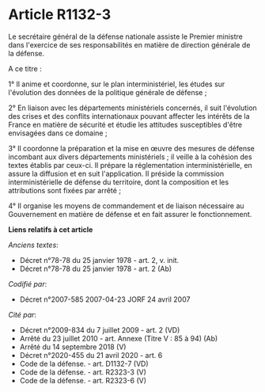 # Article R1132-3

Le secrétaire général de la défense nationale assiste le Premier ministre dans l'exercice de ses responsabilités en matière
de direction générale de la défense.

A ce titre :

1° Il anime et coordonne, sur le plan interministériel, les études sur l'évolution des données de la politique générale de
défense ;

2° En liaison avec les départements ministériels concernés, il suit l'évolution des crises et des conflits internationaux
pouvant affecter les intérêts de la France en matière de sécurité et étudie les attitudes susceptibles d'être envisagées dans
ce domaine ;

3° Il coordonne la préparation et la mise en œuvre des mesures de défense incombant aux divers départements ministériels ; il
veille à la cohésion des textes établis par ceux-ci. Il prépare la réglementation interministérielle, en assure la diffusion
et en suit l'application. Il préside la commission interministérielle de défense du territoire, dont la composition et les
attributions sont fixées par arrêté ;

4° Il organise les moyens de commandement et de liaison nécessaire au Gouvernement en matière de défense et en fait assurer
le fonctionnement.

**Liens relatifs à cet article**

_Anciens textes_:

  - Décret n°78-78 du 25 janvier 1978 - art. 2, v. init.
  - Décret n°78-78 du 25 janvier 1978 - art. 2 (Ab)

_Codifié par_:

  - Décret n°2007-585 2007-04-23 JORF 24 avril 2007

_Cité par_:

  - Décret n°2009-834 du 7 juillet 2009 - art. 2 (VD)
  - Arrêté du 23 juillet 2010 - art. Annexe (Titre V : 85 à 94) (Ab)
  - Arrêté du 14 septembre 2018 (V)
  - Décret n°2020-455 du 21 avril 2020 - art. 6
  - Code de la défense. - art. D1132-7 (VD)
  - Code de la défense. - art. R2323-3 (V)
  - Code de la défense. - art. R2323-6 (V)
